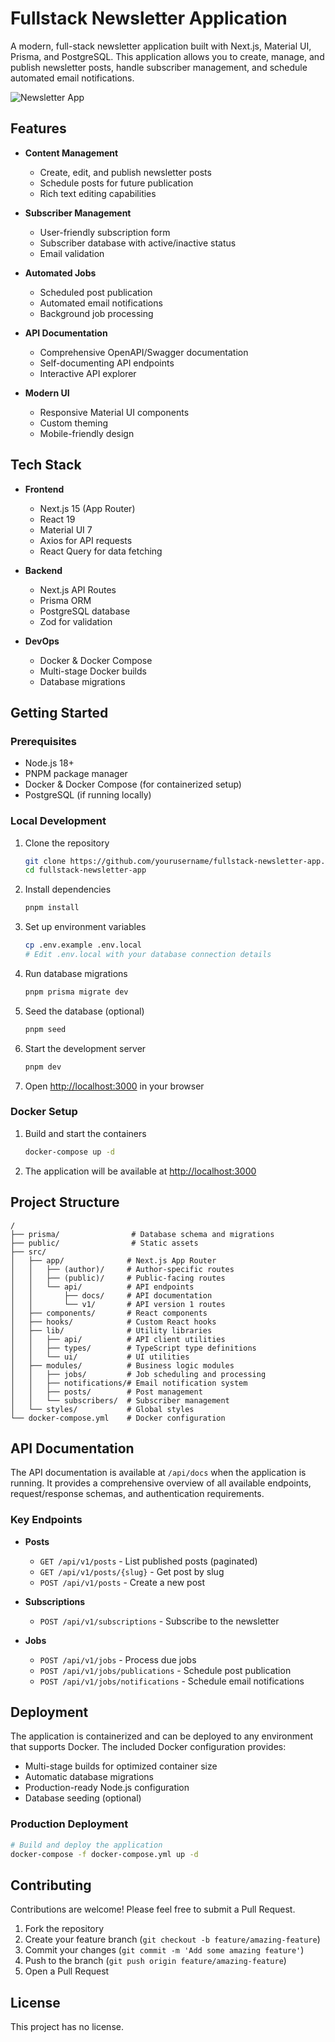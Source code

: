 # Fullstack Newsletter Application

A modern, full-stack newsletter application built with Next.js, Material UI, Prisma, and PostgreSQL. This application allows you to create, manage, and publish newsletter posts, handle subscriber management, and schedule automated email notifications.

![Newsletter App](https://via.placeholder.com/800x400?text=Newsletter+App)

## Features

- **Content Management**
  - Create, edit, and publish newsletter posts
  - Schedule posts for future publication
  - Rich text editing capabilities

- **Subscriber Management**
  - User-friendly subscription form
  - Subscriber database with active/inactive status
  - Email validation

- **Automated Jobs**
  - Scheduled post publication
  - Automated email notifications
  - Background job processing

- **API Documentation**
  - Comprehensive OpenAPI/Swagger documentation
  - Self-documenting API endpoints
  - Interactive API explorer

- **Modern UI**
  - Responsive Material UI components
  - Custom theming
  - Mobile-friendly design

## Tech Stack

- **Frontend**
  - Next.js 15 (App Router)
  - React 19
  - Material UI 7
  - Axios for API requests
  - React Query for data fetching

- **Backend**
  - Next.js API Routes
  - Prisma ORM
  - PostgreSQL database
  - Zod for validation

- **DevOps**
  - Docker & Docker Compose
  - Multi-stage Docker builds
  - Database migrations

## Getting Started

### Prerequisites

- Node.js 18+
- PNPM package manager
- Docker & Docker Compose (for containerized setup)
- PostgreSQL (if running locally)

### Local Development

1. Clone the repository
   ```bash
   git clone https://github.com/yourusername/fullstack-newsletter-app.git
   cd fullstack-newsletter-app
   ```

2. Install dependencies
   ```bash
   pnpm install
   ```

3. Set up environment variables
   ```bash
   cp .env.example .env.local
   # Edit .env.local with your database connection details
   ```

4. Run database migrations
   ```bash
   pnpm prisma migrate dev
   ```

5. Seed the database (optional)
   ```bash
   pnpm seed
   ```

6. Start the development server
   ```bash
   pnpm dev
   ```

7. Open [http://localhost:3000](http://localhost:3000) in your browser

### Docker Setup

1. Build and start the containers
   ```bash
   docker-compose up -d
   ```

2. The application will be available at [http://localhost:3000](http://localhost:3000)

## Project Structure

```
/
├── prisma/                # Database schema and migrations
├── public/                # Static assets
├── src/
│   ├── app/              # Next.js App Router
│   │   ├── (author)/     # Author-specific routes
│   │   ├── (public)/     # Public-facing routes
│   │   └── api/          # API endpoints
│   │       ├── docs/     # API documentation
│   │       └── v1/       # API version 1 routes
│   ├── components/       # React components
│   ├── hooks/            # Custom React hooks
│   ├── lib/              # Utility libraries
│   │   ├── api/          # API client utilities
│   │   ├── types/        # TypeScript type definitions
│   │   └── ui/           # UI utilities
│   ├── modules/          # Business logic modules
│   │   ├── jobs/         # Job scheduling and processing
│   │   ├── notifications/# Email notification system
│   │   ├── posts/        # Post management
│   │   └── subscribers/  # Subscriber management
│   └── styles/           # Global styles
└── docker-compose.yml    # Docker configuration
```

## API Documentation

The API documentation is available at `/api/docs` when the application is running. It provides a comprehensive overview of all available endpoints, request/response schemas, and authentication requirements.

### Key Endpoints

- **Posts**
  - `GET /api/v1/posts` - List published posts (paginated)
  - `GET /api/v1/posts/{slug}` - Get post by slug
  - `POST /api/v1/posts` - Create a new post

- **Subscriptions**
  - `POST /api/v1/subscriptions` - Subscribe to the newsletter

- **Jobs**
  - `POST /api/v1/jobs` - Process due jobs
  - `POST /api/v1/jobs/publications` - Schedule post publication
  - `POST /api/v1/jobs/notifications` - Schedule email notifications

## Deployment

The application is containerized and can be deployed to any environment that supports Docker. The included Docker configuration provides:

- Multi-stage builds for optimized container size
- Automatic database migrations
- Production-ready Node.js configuration
- Database seeding (optional)

### Production Deployment

```bash
# Build and deploy the application
docker-compose -f docker-compose.yml up -d
```

## Contributing

Contributions are welcome! Please feel free to submit a Pull Request.

1. Fork the repository
2. Create your feature branch (`git checkout -b feature/amazing-feature`)
3. Commit your changes (`git commit -m 'Add some amazing feature'`)
4. Push to the branch (`git push origin feature/amazing-feature`)
5. Open a Pull Request

## License

This project has no license.
